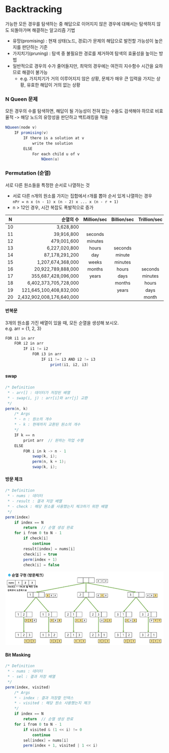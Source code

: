# Backtracking
가능한 모든 경우를 탐색하는 중 해답으로 이어지지 않은 경우에 대해서는 탐색하지 않도 되돌아가며 해결하는 알고리즘 기법  
- 유망(promising) : 현재 상태(노드, 경로)가 문제의 해답으로 발전할 가능성이 높은지를 판단하는 기준
- 가지치기(pruning) : 탐색 중 불필요한 경로를 제거하여 탐색의 효율성을 높이는 방법
- 일반적으로 경우의 수가 줄어들지만, 최악의 경우에는 여전히 지수함수 시간을 요하므로 해결이 불가능
    - e.g. 가지치기가 거의 이루어지지 않은 상황, 문제가 매우 큰 입력을 가지는 상황, 유효한 해답이 거의 없는 상황

### N Queen 문제
모든 경우의 수를 탐색하면, 해답이 될 가능성이 전혀 없는 수들도 검색해야 하므로 비효율적 -> 해당 노드의 유망성을 판단하고 백트래킹을 적용
``` java
NQueen(node v)
    IF promising(v)
        IF there is a solution at v
            write the solution
        ELSE
            For each child u of v
                NQeen(u)
```

### Permutation (순열)
서로 다른 원소들을 특정한 순서로 나열하는 것
- 서로 다른 n개의 원소를 가지는 집합에서 r개를 뽑아 순서 있게 나열하는 경우  
    `nPr = n x (n - 1) x (n - 2) x ... x (n - r + 1)`
- n > 12인 경우, 시간 복잡도 폭발적으로 증가  

| N | 순열의 수 | Million/sec | Billion/sec | Trillion/sec |
|:-:|---------:|:-----------:|:-----------:|:------------:|
|10 |                3,628,800||||
|11 |               39,916,800|seconds|||
|12 |              479,001,600|minutes|||
|13 |            6,227,020,800|hours|seconds||
|14 |           87,178,291,200|day|minute||
|15 |        1,207,674,368,000|weeks|minutes||
|16 |       20,922,789,888,000|months|hours|seconds|
|17 |      355,687,428,096,000|years|days|minutes|
|18 |    6,402,373,705,728,000||months|hours|
|19 |  121,645,100,408,832,000||years|days|
|20 |2,432,902,008,176,640,000|||month|  

#### 반복문
3개의 원소를 가진 배열이 있을 때, 모든 순열을 생성해 보시오.  
e.g. arr = {1, 2, 3}  
```java
FOR i1 in arr
    FOR i2 in arr
        IF i1 != i2
            FOR i3 in arr
                IF i1 != i3 AND i2 != i3
                    print(i1, i2, i3)
```

#### swap
```java
/* Definition
 * - arr[] : 데이터가 저장된 배열
 * - swap(i, j) : arr[i]와 arr[j] 교환
 */
perm(n, k)
    /* Args
    * - n : 원소의 개수
    * - k : 현재까지 교환된 원소의 개수
    */
    IF k == n
        print arr  // 원하는 작업 수행
    ELSE
        FOR i in k -> n - 1
            swap(k, i);
            perm(n, k + 1);
            swap(k, i);
```

#### 방문 체크
```java
/* Definition
 * - nums : 데이터
 * - result : 결과 저장 배열
 * - check : 해당 원소를 사용했는지 체크하기 위한 배열
 */
perm(index)
    if index == N
        return  // 순열 생성 완료
    for i from 0 to N - 1
        if check[i]
            continue
        result[index] = nums[i]
        check[i] = true
        perm(index + 1)
        check[i] = false
```  
![permutation_checkvisit](../imgs/permutation_checkvisit.png)

#### Bit Masking
```java
/* Definition
 * - nums : 데이터
 * - sel : 결과 저장 배열
 */
perm(index, visited)
    /* Args
    * - index : 결과 저장할 인덱스
    * - visited : 해당 원소 사용했는지 체크
    */
    if index == N
        return  // 순열 생성 완료
    for i from 0 to N - 1
        if visited & (1 << i) != 0
            continue
        sel[index] = nums[i]
        perm(index + 1, visited | 1 << i)
```